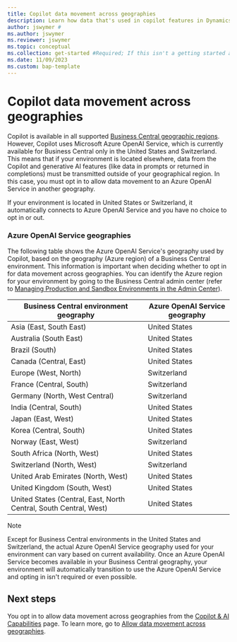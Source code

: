 ```yaml
---
title: Copilot data movement across geographies
description: Learn how data that's used in copilot features in Dynamics 365 Business Central moves across geographies where Azure OpenAI Service isn't available by default.
author: jswymer #
ms.author: jswymer
ms.reviewer: jswymer
ms.topic: conceptual
ms.collection: get-started #Required; If this isn't a getting started article, don't remove the attribute, but leave the value blank. The values for this attribute will be updated over time.
ms.date: 11/09/2023
ms.custom: bap-template 
---
```


# Copilot data movement across geographies 

Copilot is available in all supported [Business Central geographic regions](/dynamics365/business-central/dev-itpro/compliance/apptest-countries-and-translations). However, Copilot uses Microsoft Azure OpenAI Service, which is currently available for Business Central only in the United States and Switzerland. This means that if your environment is located elsewhere, data from the Copilot and generative AI features (like data in prompts or returned in completions) must be transmitted outside of your geographical region. In this case, you must opt in to allow data movement to an Azure OpenAI Service in another geography. <!--For a list of geographies, refer to the [Azure OpenAI Service geographies](#azure-openai-service-geographies) section that follows.-->

If your environment is located in United States or Switzerland, it automatically connects to Azure OpenAI Service and you have no choice to opt in or out.

### Azure OpenAI Service geographies

The following table shows the Azure OpenAI Service's geography used by Copilot, based on the geography (Azure region) of a Business Central environment. This information is important when deciding whether to opt in for data movement across geographies. You can identify the Azure region for your environment by going to the Business Central admin center (refer to [Managing Production and Sandbox Environments in the Admin Center](/dynamics365/business-central/dev-itpro/administration/tenant-admin-center-environments)).

| Business Central environment geography | Azure OpenAI Service geography|
| - | - |
|Asia (East, South East) |United States|
|Australia (South East)| United States |
|Brazil (South) |United States|
|Canada (Central, East)|United States|
|Europe (West, North)| Switzerland |
|France (Central, South)|Switzerland |
|Germany (North, West Central)|Switzerland |
|India (Central, South)|United States|
|Japan (East, West)|United States|
|Korea (Central, South)|United States|
|Norway (East, West)|Switzerland |
|South Africa (North, West)|United States|
|Switzerland (North, West) |Switzerland|
|United Arab Emirates (North, West)|United States|
|United Kingdom (South, West)|United States|
|United States (Central, East, North Central, South Central, West) |United States|
<!--
| Business Central environment geography | Azure OpenAI Service geography|
| - | - |
|Asia Pacific|United States|
|Australia| United States |
|Brazil |United States|
|Canada|United States|
|Europe| Switzerland |
|France|Switzerland |
|Germany|Switzerland |
|France|Switzerland |
|India|United States|
|Japan|United States|
|Korea|United States|
|Norway|Switzerland |
|Singapore|United States|
|South Africa|United States|
|Switzerland |Switzerland|
|United Arab Emirates|United States|
|United Kingdom|United States|
|United States|United States|-->

> [!NOTE]
> Except for Business Central environments in the United States and Switzerland, the actual Azure OpenAI Service geography used for your environment can vary based on current availability. Once an Azure OpenAI Service becomes available in your  Business Central geography, your environment will automatically transition to use the Azure OpenAI Service and opting in isn't required or even possible.  
<!--

BC geos base on https://dynamics.microsoft.com/en-us/availability-reports/georeport/
case "AUSTRALIAEAST":
            case "AUSTRALIASOUTHEAST":
                return new CapiRegion("au", 2);
            case "BRAZILSOUTH":
                return new CapiRegion("br", 2);
            case "CANADACENTRAL":
            case "CANADAEAST":
                return new CapiRegion("ca", 2);
            case "CENTRALINDIA":
            case "SOUTHINDIA":
                return new CapiRegion("in", 1);
            case "EASTASIA":
                return new CapiRegion("as", 2);
            case "EASTUS":
            case "EASTUS2":
            case "SOUTHCENTRALUS":
            case "CENTRALUS":
            case "NORTHCENTRALUS":
            case "WESTUS":
            case "US":
                return new CapiRegion("us", 9, HasGpt4InGeo: true, HasTurboInGeo: true);
            case "FRANCECENTRAL":
            case "FRANCESOUTH":
                return new CapiRegion("fr", 1);
            case "GERMANYNORTH":
            case "GERMANYWESTCENTRAL":
                return new CapiRegion("de", 1);
            case "JAPANEAST":
            case "JAPANWEST":
                return new CapiRegion("jp", 1);
            case "KOREACENTRAL":
            case "KOREASOUTH":
                return new CapiRegion("kr", 1);
            case "NORWAYEAST":
            case "NORWAYWEST":
                return new CapiRegion("no", 1);
            case "SOUTHAFRICANORTH":
            case "SOUTHWESTAFRICA":
                return new CapiRegion("za", 1);
            case "SOUTHEASTASIA":
                return new CapiRegion("sg", 1);
            case "SWITZERLANDNORTH":
            case "SWITZERLANDWEST":
                return new CapiRegion("ch", 1, HasTurboInGeo: true);
            case "UKSOUTH":
            case "UKWEST":
                return new CapiRegion("uk", 2);
            case "NORTHEUROPE":
            case "WESTEUROPE":
                return new CapiRegion("eu", 10);
            case "UAENORTH":
            case "UAECENTRAL":
                return new CapiRegion("ae", 1);

-->

## Next steps

You opt in to allow data movement across geographies from the [Copilot & AI Capabilities](https://businesscentral.dynamics.com/?page=7775) page. To learn more, go to [Allow data movement across geographies](enable-ai.md#allow-data-movement-across-geographies).

